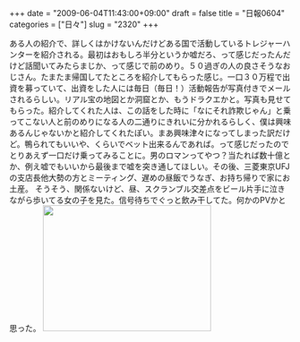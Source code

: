 +++
date = "2009-06-04T11:43:00+09:00"
draft = false
title = "日報0604"
categories = ["日々"]
slug = "2320"
+++

ある人の紹介で、詳しくはかけないんだけどある国で活動しているトレジャーハンターを紹介される。最初はおもしろ半分というか嘘だろ、って感じだったんだけど話聞いてみたらまじか、って感じで前のめり。５０過ぎの人の良さそうなおじさん。たまたま帰国してたところを紹介してもらった感じ。一口３０万程で出資を募っていて、出資をした人には毎日（毎日！）活動報告が写真付きでメールされるらしい。リアル宝の地図とか洞窟とか、もうドラクエかと。写真も見せてもらった。紹介してくれた人は、この話をした時に「なにそれ詐欺じゃん」と乗ってこない人と前のめりになる人の二通りにきれいに分かれるらしく、僕は興味あるんじゃないかと紹介してくれたぽい。まあ興味津々になってしまった訳だけど。鴨られてもいいや、くらいでベット出来るんであれば。って感じだったのでとりあえず一口だけ乗ってみることに。男のロマンってやつ？当たれば数十億とか、例え嘘でもいいから最後まで嘘を突き通してほしい。その後、三菱東京UFJの支店長他大勢の方とミーティング、遅めの昼飯でうなぎ、お持ち帰りで家にお土産。
そうそう、関係ないけど、昼、スクランブル交差点をビール片手に泣きながら歩いてる女の子を見た。信号待ちでぐっと飲み干してた。何かのPVかと思った。
<a href="http://ieiriblog.img.jugem.jp/20090609_558799.jpg"><img src="http://ieiriblog.img.jugem.jp/20090609_558799_t.jpg" width="300" height="225" alt="" class="pict" /></a>
